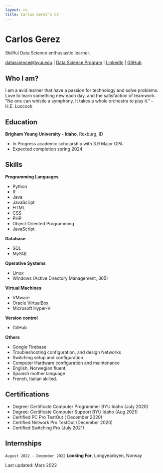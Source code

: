 ```yaml
---
layout: cv
title: Carlos Gerez's CV
---
```

# Carlos Gerez
Skillful Data Science enthusiastic learner.

<div id="webaddress">
<a href="mailto:datascience@byui.edu">datascience@byui.edu</a>
| <a href="https://byuidatascience.github.io/">Data Science Program</a>
| <a href="https://www.linkedin.com/in/carlos-gerez-solid-state928b98a4/">LinkedIn</a>
| <a href="https://github.com/carlosdgerez?tab=repositories">GitHub</a>
</div>

## Who I am?
I am  a avid learner that have a passion for technology and solve problems.
Love to learn something new each day, and the satisfaction of teamwork.
"No one can whistle a symphony. It takes a whole orchestra to play it." – H.E. Luccock

## Education


__Brigham Young University - Idaho__, Rexburg, ID

- In Progress academic scholarship with 3.9 Major GPA
- Expected completion spring 2024



## Skills
__Programming Languages__

- Python
- R
- Java
- JavaScript
- HTML
- CSS
- PHP
- Object Oriented Programming
- JavaScript
 

__Database__
- SQL
- MySQL

__Operative Systems__
 
- Linux
- Windows (Active Directory Management, 365)

__Virtual Machines__

- VMware
- Oracle VirtualBox
- Microsoft Hyper-V

__Version control__
     
- GitHub

__Others__

- Google Firebase
- Troubleshooting configuration, and design Networks
- Switching setup and configuration
- Computer Hardware configuration and maintenance
- English, Norwegian fluent.
- Spanish mother language
- French, Italian skilled.

## Certifications

- Degree: Certificate  Computer Programmer BYU Idaho (July 2020)
- Degree: Certificate Computer Support BYU Idaho (Aug 2021)
- Certified PC Pro TestOut ( December 2020)
- Certified Network Pro TestOut (December 2020)
- Certified Switching Pro (July 2021)

## Internships   

`August 2022 - December 2022`
__Looking For__, Longyearbyen, Norway









Last updated: Mars 2022 


